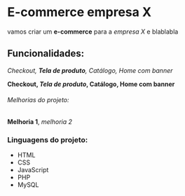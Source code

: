 # E-commerce empresa X

vamos criar um **e-commerce** para a *empresa X* e blablabla

## Funcionalidades:

_Checkout, **Tela de produto**, Catálogo, Home com banner_

**Checkout, _Tela de produto_, Catálogo, Home com banner**

###### Melhorias do projeto: 

__Melhoria 1__, _melhoria 2_

### Linguagens do projeto:

* HTML
* CSS
* JavaScript
* PHP
* MySQL